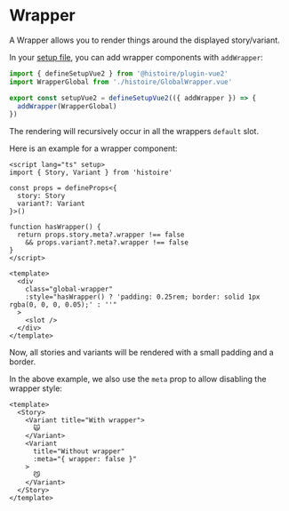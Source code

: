 # Wrapper

A Wrapper allows you to render things around the displayed story/variant.

In your [setup file](./app-setup.md), you can add wrapper components with `addWrapper`:

```ts
import { defineSetupVue2 } from '@histoire/plugin-vue2'
import WrapperGlobal from './histoire/GlobalWrapper.vue'

export const setupVue2 = defineSetupVue2(({ addWrapper }) => {
  addWrapper(WrapperGlobal)
})
```

The rendering will recursively occur in all the wrappers `default` slot.

Here is an example for a wrapper component:

```vue
<script lang="ts" setup>
import { Story, Variant } from 'histoire'

const props = defineProps<{
  story: Story
  variant?: Variant
}>()

function hasWrapper() {
  return props.story.meta?.wrapper !== false
    && props.variant?.meta?.wrapper !== false
}
</script>

<template>
  <div
    class="global-wrapper"
    :style="hasWrapper() ? 'padding: 0.25rem; border: solid 1px rgba(0, 0, 0, 0.05);' : ''"
  >
    <slot />
  </div>
</template>
```

Now, all stories and variants will be rendered with a small padding and a border.

In the above example, we also use the `meta` prop to allow disabling the wrapper style:

```vue
<template>
  <Story>
    <Variant title="With wrapper">
      🙀
    </Variant>
    <Variant
      title="Without wrapper"
      :meta="{ wrapper: false }"
    >
      😼
    </Variant>
  </Story>
</template>
```

